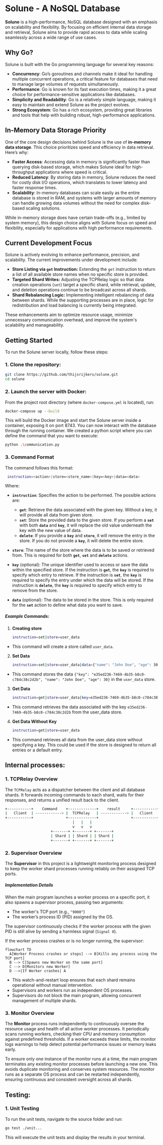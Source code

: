 # Solune - A NoSQL Database

**Solune** is a high-performance, NoSQL database designed with an emphasis on scalability and flexibility. By focusing on efficient internal data storage and retrieval, Solune aims to provide rapid access to data while scaling seamlessly across a wide range of use cases.

## Why Go?

Solune is built with the Go programming language for several key reasons:

- **Concurrency**: Go’s goroutines and channels make it ideal for handling multiple concurrent operations, a critical feature for databases that need to manage large volumes of requests simultaneously.
- **Performance**: Go is known for its fast execution times, making it a great choice for performance-sensitive applications like databases.
- **Simplicity and Readability**: Go is a relatively simple language, making it easy to maintain and extend Solune as the project evolves.
- **Strong Ecosystem**: Go has a rich ecosystem, providing great libraries and tools that help with building robust, high-performance applications.

## In-Memory Data Storage Priority

One of the core design decisions behind Solune is the use of **in-memory data storage**. This choice prioritizes speed and efficiency in data retrieval. Here’s why:

- **Faster Access**: Accessing data in memory is significantly faster than querying disk-based storage, which makes Solune ideal for high-throughput applications where speed is critical.
- **Reduced Latency**: By storing data in memory, Solune reduces the need for costly disk I/O operations, which translates to lower latency and faster response times.
- **Scalability**: In-memory databases can scale easily as the entire database is stored in RAM, and systems with larger amounts of memory can handle growing data volumes without the need for complex disk-based scaling solutions.

While in-memory storage does have certain trade-offs (e.g., limited by system memory), this design choice aligns with Solune focus on speed and flexibility, especially for applications with high performance requirements.


## Current Development Focus

Solune is actively evolving to enhance performance, precision, and scalability. The current improvements under development include:

- **Store Listing via `get` Instruction:** Extending the `get` instruction to return a list of all available store names when no specific store is provided.
- **Targeted Shard Writes:** Adjusting the TCPRelay logic so that data creation operations (`set`) target a specific shard, while retrieval, update, and deletion operations continue to be broadcast across all shards.
- **Shard Rebalancing Logic:** Implementing intelligent rebalancing of data between shards. While the supporting processes are in place, logic for redistribution and load balancing is currently being integrated.

These enhancements aim to optimize resource usage, minimize unnecessary communication overhead, and improve the system's scalability and manageability.


## Getting Started

To run the Solune server locally, follow these steps:

### 1. Clone the repository:

```bash
git clone https://github.com/thijsrijkers/solune.git
cd solune
```

### 2. Launch the server with Docker:

From the project root directory (where `docker-compose.yml` is located), run:

```bash
docker-compose up --build
```
This will build the Docker image and start the Solune server inside a container, exposing it on port 8743. You can now interact with the database through the running container. We created a python script where you can define the command that you want to execute:

```bash
python .\communication.py 
```

### 3. Command Format
The command follows this format:
```bash
 instruction=<action>|store=<store_name>|key=<key>|data=<data>
```

Where:
- **`instruction`**: Specifies the action to be performed. The possible actions are:
  - **`get`**: Retrieve the data associated with the given key. Without a key, it will provide all data from given store.
  - **`set`**: Store the provided data to the given store. If you perform a **`set`** with both **`data`** and **`key`**, it will replace the old value underneath the key with the new value of data.
  - **`delete`**: If you provide a **`key`** and **`store`**, it will remove the entry in the store. If you do not provide a **`key`**, it will delete the entire store.

- **`store`**: The name of the store where the data is to be saved or retrieved from. This is required for both **`get`**,  **`set`** and **`delete`** actions.

- **`key`** (optional): The unique identifier used to access or save the data within the specified store. If the instruction is **`get`**, the **`key`** is required to specify which entry to retrieve. If the instruction is **`set`**, the **`key`** is required to specify the entry under which the data will be stored. If the instruction is **`delete`**, the **`key`** is required to specify which entry to remove from the store.

- **`data`** (optional): The data to be stored in the store. This is only required for the **`set`** action to define what data you want to save.


##### Example Commands:

1. **Creating store**

   ```bash
   instruction=set|store=user_data
   ```
- This command will create a store called `user_data`.

2. **Set Data**

   ```bash
   instruction=set|store=user_data|data={"name": "John Doe", "age": 30}
   ```

- This command stores the data `{"key": "e35ed236-7469-4b35-b8c0-c784c38c2d2b", "name": "John Doe", "age": 30}` in the `user_data` store.

3. **Get Data**

   ```bash
   instruction=get|store=user_data|key=e35ed236-7469-4b35-b8c0-c784c38c2d2b
   ```
- This command retrieves the data associated with the key `e35ed236-7469-4b35-b8c0-c784c38c2d2b` from the user_data store.

4. **Get Data Without Key**

   ```bash
   instruction=get|store=user_data
   ```
- This command retrieves all data from the user_data store without specifying a key. This could be used if the store is designed to return all entries or a default entry.


## Internal processes:

### 1. TCPRelay Overview

The `TCPRelay` acts as a dispatcher between the client and all database shards. It forwards incoming commands to each shard, waits for their responses, and returns a unified result back to the client.

```bash
+-----------+    Command    +-------------+    result     +-----------+
|   Client  | ------------> |  TCPRelay   | ------------> |   Client  |
+-----------+               +-------------+               +-----------+
                               |   |   |
                               v   v   v
                     +-------+ +-------+ +-------+
                     | Shard | | Shard | | Shard |
                     +-------+ +-------+ +-------+
```


### 2. Supervisor Overview

The **Supervisor** in this project is a lightweight monitoring process designed to keep the worker shard processes running reliably on their assigned TCP ports.

##### Implementation Details

When the main program launches a worker process on a specific port, it also spawns a supervisor process, passing two arguments:

  - The worker's TCP port (e.g., `"9000"`)
  - The worker’s process ID (PID) assigned by the OS.

The supervisor continuously checks if the worker process with the given PID is still alive by sending a harmless signal (`Signal 0`).

If the worker process crashes or is no longer running, the supervisor:

```mermaid
flowchart TD
  A[Worker Process crashes or stops] --> B[Kills any process using the TCP port]
  B --> C[Spawns new Worker on the same port]
  C --> D[Monitors new Worker]
  D -->|If Worker crashes| A
```

- This watch-and-restart loop ensures that each shard remains operational without manual intervention.
- Supervisors and workers run as independent OS processes.
- Supervisors do not block the main program, allowing concurrent management of multiple shards.

### 3. Monitor Overview

The **Monitor** process runs independently to continuously oversee the resource usage and health of all active worker processes. It periodically scans running workers, checking their CPU and memory consumption against predefined thresholds. If a worker exceeds these limits, the monitor logs warnings to help detect potential performance issues or memory leaks early.

To ensure only one instance of the monitor runs at a time, the main program terminates any existing monitor processes before launching a new one. This avoids duplicate monitoring and conserves system resources. The monitor runs as a separate OS process and can be restarted independently, ensuring continuous and consistent oversight across all shards.


## Testing:

### 1. Unit Testing
To run the unit tests, navigate to the source folder and run:

```bash
go test ./unit...
```

This will execute the unit tests and display the results in your terminal.
